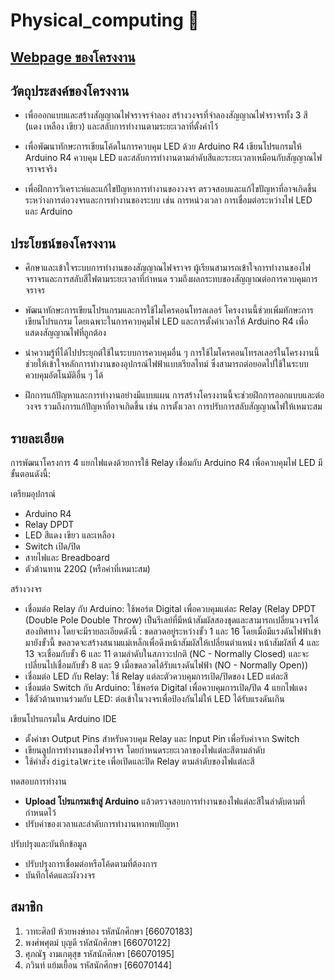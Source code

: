 # Physical_computing :star2:	

## [Webpage ของโครงงาน](https://wathasin2547.github.io/Physical_computing/)

## วัตถุประสงค์ของโครงงาน

  - เพื่อออกแบบและสร้างสัญญาณไฟจราจรจำลอง
    สร้างวงจรที่จำลองสัญญาณไฟจราจรทั้ง 3 สี (แดง เหลือง เขียว) และสลับการทำงานตามระยะเวลาที่ตั้งค่าไว้

  - เพื่อพัฒนาทักษะการเขียนโค้ดในการควบคุม LED ด้วย Arduino R4
    เขียนโปรแกรมให้ Arduino R4 ควบคุม LED และสลับการทำงานตามลำดับสีและระยะเวลาเหมือนกับสัญญาณไฟจราจรจริง

  - เพื่อฝึกการวิเคราะห์และแก้ไขปัญหาการทำงานของวงจร
    ตรวจสอบและแก้ไขปัญหาที่อาจเกิดขึ้นระหว่างการต่อวงจรและการทำงานของระบบ เช่น การหน่วงเวลา การเชื่อมต่อระหว่างไฟ LED และ Arduino

## ประโยชน์ของโครงงาน

  - ศึกษาและเข้าใจระบบการทำงานของสัญญาณไฟจราจร
    ผู้เรียนสามารถเข้าใจการทำงานของไฟจราจรและการสลับสีไฟตามระยะเวลาที่กำหนด รวมถึงผลกระทบของสัญญาณต่อการควบคุมการจราจร

  - พัฒนาทักษะการเขียนโปรแกรมและการใช้ไมโครคอนโทรลเลอร์
    โครงงานนี้ช่วยเพิ่มทักษะการเขียนโปรแกรม โดยเฉพาะในการควบคุมไฟ LED และการตั้งค่าเวลาให้ Arduino R4 เพื่อแสดงสัญญาณไฟที่ถูกต้อง

  - นำความรู้ที่ได้ไปประยุกต์ใช้ในระบบการควบคุมอื่น ๆ
    การใช้ไมโครคอนโทรลเลอร์ในโครงงานนี้ช่วยให้เข้าใจหลักการทำงานของอุปกรณ์ไฟฟ้าแบบเรียลไทม์ ซึ่งสามารถต่อยอดไปใช้ในระบบควบคุมอัตโนมัติอื่น ๆ ได้

  - ฝึกการแก้ปัญหาและการทำงานอย่างมีแบบแผน
    การสร้างโครงงานนี้จะช่วยฝึกการออกแบบและต่อวงจร รวมถึงการแก้ปัญหาที่อาจเกิดขึ้น เช่น การตั้งเวลา การปรับการสลับสัญญาณไฟให้เหมาะสม

## รายละเอียด 

  การพัฒนาโครงการ 4 แยกไฟแดงด้วยการใช้ Relay เชื่อมกับ Arduino R4 เพื่อควบคุมไฟ LED มีขั้นตอนดังนี้:

  เตรียมอุปกรณ์
  - Arduino R4
  - Relay DPDT
  - LED สีแดง เขียว และเหลือง
  - Switch เปิด/ปิด
  - สายไฟและ Breadboard
  - ตัวต้านทาน 220Ω (หรือค่าที่เหมาะสม)
  
  สร้างวงจร
  - เชื่อมต่อ Relay กับ Arduino: ใช้พอร์ต Digital เพื่อควบคุมแต่ละ Relay
  (Relay DPDT (Double Pole Double Throw) เป็นรีเลย์ที่มีหน้าสัมผัสสองชุดและสามารถเปลี่ยนวงจรได้สองทิศทาง โดยจะมีรายละเอียดดังนี้ : 
  ขดลวดอยู่ระหว่างขั้ว 1 และ 16 โดยเมื่อมีแรงดันไฟฟ้าเข้ามายังขั้วนี้ ขดลวดจะสร้างสนามแม่เหล็กเพื่อดึงหน้าสัมผัสให้เปลี่ยนตำแหน่ง หน้าสัมผัสที่ 4 และ 13 จะเชื่อมกับขั้ว 6 และ 11 ตามลำดับในสภาวะปกติ (NC - Normally Closed) และจะเปลี่ยนไปเชื่อมกับขั้ว 8 และ 9 เมื่อขดลวดได้รับแรงดันไฟฟ้า (NO -       Normally Open))
  - เชื่อมต่อ LED กับ Relay: ใช้ Relay แต่ละตัวควบคุมการเปิด/ปิดของ LED แต่ละสี
  - เชื่อมต่อ Switch กับ Arduino: ใช้พอร์ต Digital เพื่อควบคุมการเปิด/ปิด 4 แยกไฟแดง 
  - ใช้ตัวต้านทานร่วมกับ LED: ต่อเข้าในวงจรเพื่อป้องกันไม่ให้ LED ได้รับแรงดันเกิน
  
  เขียนโปรแกรมใน Arduino IDE
  - ตั้งค่าขา Output Pins สำหรับควบคุม Relay และ Input Pin เพื่อรับค่าจาก Switch
  - เขียนลูปการทำงานของไฟจราจร โดยกำหนดระยะเวลาของไฟแต่ละสีตามลำดับ
  - ใช้คำสั่ง `digitalWrite` เพื่อเปิดและปิด Relay ตามลำดับของไฟแต่ละสี
  
  ทดสอบการทำงาน
  - **Upload โปรแกรมเข้าสู่ Arduino** แล้วตรวจสอบการทำงานของไฟแต่ละสีในลำดับตามที่กำหนดไว้
  - ปรับค่าของเวลาและลำดับการทำงานหากพบปัญหา 
  
  ปรับปรุงและบันทึกข้อมูล
  - ปรับปรุงการเชื่อมต่อหรือโค้ดตามที่ต้องการ
  - บันทึกโค้ดและผังวงจร

## สมาชิก
  1. วาทะศิลป์ ห้วยหงษ์ทอง รหัสนักศึกษา [66070183]
  2. พงศ์พศุตม์ บุญดี รหัสนักศึกษา [66070122]
  3. ศุภณัฐ งามเกตุสุข รหัสนักศึกษา [66070195]
  4. ภวินท์ แย้มเยื้อน รหัสนักศึกษา [66070144]


